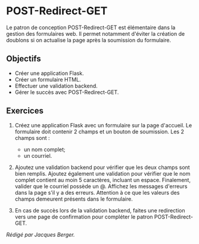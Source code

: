 POST-Redirect-GET
=================

Le patron de conception POST-Redirect-GET est élémentaire dans la gestion des
formulaires web. Il permet notamment d'éviter la création de doublons si on
actualise la page après la soumission du formulaire.

Objectifs
---------

* Créer une application Flask.
* Créer un formulaire HTML.
* Effectuer une validation backend.
* Gérer le succès avec POST-Redirect-GET.

Exercices
---------

1. Créez une application Flask avec un formulaire sur la page d'accueil. Le
   formulaire doit contenir 2 champs et un bouton de soumission. Les 2 champs
   sont :
   * un nom complet;
   * un courriel.

2. Ajoutez une validation backend pour vérifier que les deux champs sont bien
   remplis. Ajoutez également une validation pour vérifier que le nom complet
   contient au moin 5 caractères, incluant un espace. Finalement, valider que le
   courriel possède un @. Affichez les messages d'erreurs dans la page s'il y a
   des erreurs. Attention à ce que les valeurs des champs demeurent présents
   dans le formulaire.

3. En cas de succès lors de la validation backend, faites une redirection vers
   une page de confirmation pour compléter le patron POST-Redirect-GET.

_Rédigé par Jacques Berger._
